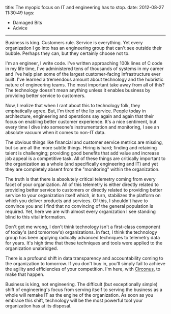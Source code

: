 title: The myopic focus on IT and engineering has to stop.
date: 2012-08-27 11:30:49
tags: 
- Damaged Bits
- Advice
---

Business is king. Customers rule. Service is everything.  Yet every organization I go into has an engineering group that can't see outside their bubble.  Perhaps they can, but they certainly choose not to.

I'm an engineer, I write code. I've written approaching 100k lines of C code in my life time, I've administered tens of thousands of systems in my career and I've help plan some of the largest customer-facing infrastructure ever built. I've learned a tremendous amount about technology and the hubristic nature of engineering teams. The most important take away from all of this? The technology doesn't mean anything unless it enables business by providing better service to customers.

Now, I realize that when I rant about this to technology folk, they emphatically agree.  But, I'm tired of the lip service. People today in architecture, engineering and operations say again and again that their focus on enabling better customer experience. It's a nice sentiment, but every time I dive into someone's instrumentation and monitoring, I see an absolute vacuum when it comes to non-IT data.

The obvious things like financial and customer service metrics are missing, but so are all the more subtle things.  Hiring is hard; finding and retaining talent is challenging; providing good benefits that add value and increase job appeal is a competitive task. All of these things are critically important to the organization as a whole (and specifically engineering and IT) and yet they are completely absent from the "monitoring" within the organization.

The truth is that there is absolutely critical telemetry coming from every facet of your organization.  All of this telemetry is either directly related to providing better service to customers or directly related to providing better service to your organization itself which, in turn, stabilizes the platform on which you deliver products and services.  Of this, I shouldn't have to convince you and I find that no convincing of the general population is required.  Yet, here we are with almost every organization I see standing blind to this vital information.

Don't get me wrong, I don't think technology isn't a first-class component of today's (and tomorrow's) organizations.  In fact, I think the technology group has been applying radically advanced techniques to telemetry data for years.  It's high time that these techniques and tools were applied to the organization unabridged.

There is a profound shift in data transparency and accountability coming to the organization to tomorrow.  If you don't buy in, you'll simply fail to achieve the agility and efficiencies of your competition. I'm here, with [Circonus](http://circonus.com/), to make that happen.

Business is king, not engineering.  The difficult (but exceptionally simple) shift of engineering's focus from serving itself to serving the business as a whole will remake IT as the engine of the organization.  As soon as you embrace this shift, technology will be the most powerful tool your organization has at its disposal.
